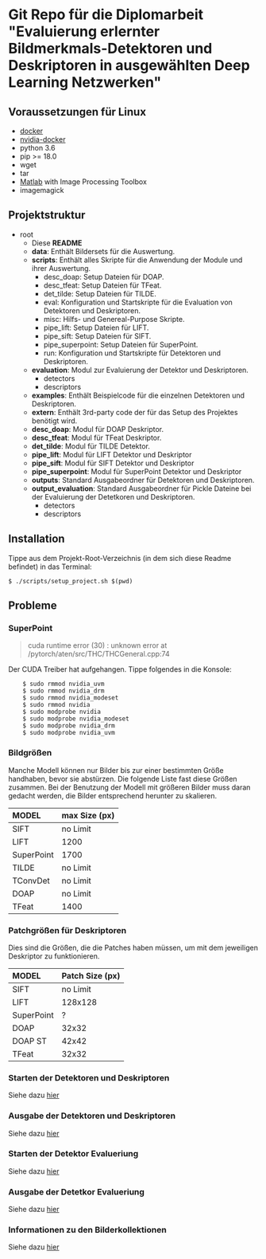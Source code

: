 # Git Repo für die Diplomarbeit "Evaluierung erlernter Bildmerkmals-Detektoren und Deskriptoren in ausgewählten Deep Learning Netzwerken"

## Voraussetzungen für Linux
- [docker](https://www.docker.com/)
- [nvidia-docker](https://github.com/NVIDIA/nvidia-docker)
- python 3.6
- pip >= 18.0
- wget
- tar
- [Matlab](https://de.mathworks.com/products/matlab.html) with Image Processing Toolbox
- imagemagick

## Projektstruktur
- root
  - Diese **README**
  - **data**: Enthält Bildersets für die Auswertung.
  - **scripts**: Enthält alles Skripte für die Anwendung der Module und ihrer Auswertung.
    - desc_doap: Setup Dateien für DOAP.
    - desc_tfeat: Setup Dateien für TFeat.
    - det_tilde: Setup Dateien für TILDE.
    - eval: Konfiguration und Startskripte für die Evaluation von Detektoren und Deskriptoren.
    - misc: Hilfs- und Genereal-Purpose Skripte.
    - pipe_lift: Setup Dateien für LIFT.
    - pipe_sift: Setup Dateien für SIFT.
    - pipe_superpoint: Setup Dateien für SuperPoint.
    - run: Konfiguration und Startskripte für Detektoren und Deskriptoren.
  - **evaluation**: Modul zur Evaluierung der Detektor und Deskriptoren.
    - detectors
    - descriptors
  - **examples**: Enthält Beispielcode für die einzelnen Detektoren und Deskriptoren.
  - **extern**: Enthält 3rd-party code der für das Setup des Projektes benötigt wird.
  - **desc_doap**: Modul für DOAP Deskriptor.
  - **desc_tfeat**: Modul für TFeat Deskriptor.
  - **det_tilde**: Modul für TILDE Detektor.
  - **pipe_lift**: Modul für LIFT Detektor und Deskriptor
  - **pipe_sift**: Modul für SIFT Detektor und Deskriptor
  - **pipe_superpoint**: Modul für SuperPoint Detektor und Deskriptor
  - **outputs**: Standard Ausgabeordner für Detektoren und Deskriptoren.
  - **output_evaluation**: Standard Ausgabeordner für Pickle Dateine bei der Evaluierung der Detetkoren und Deskriptoren.
    - detectors
    - descriptors

## Installation
Tippe aus dem Projekt-Root-Verzeichnis (in dem sich diese Readme befindet) in das Terminal:

    $ ./scripts/setup_project.sh $(pwd)

## Probleme
### SuperPoint
> cuda runtime error (30) : unknown error at /pytorch/aten/src/THC/THCGeneral.cpp:74

Der CUDA Treiber hat aufgehangen. Tippe folgendes in die Konsole:

        $ sudo rmmod nvidia_uvm
        $ sudo rmmod nvidia_drm
        $ sudo rmmod nvidia_modeset
        $ sudo rmmod nvidia
        $ sudo modprobe nvidia
        $ sudo modprobe nvidia_modeset
        $ sudo modprobe nvidia_drm
        $ sudo modprobe nvidia_uvm


### Bildgrößen
Manche Modell können nur Bilder bis zur einer bestimmten Größe handhaben, bevor sie abstürzen. Die folgende Liste fast diese Größen zusammen. Bei der Benutzung der Modell mit größeren Bilder muss daran gedacht werden, die Bilder entsprechend herunter zu skalieren.

| MODEL             | max Size (px) |
|:------------------|:--------------|
| SIFT              | no Limit      |
| LIFT              | 1200          |
| SuperPoint        | 1700          |
| TILDE             | no Limit      |
| TConvDet          | no Limit      | (reduces image to 1024x768 internally)
| DOAP              | no Limit      |
| TFeat             | 1400          |


### Patchgrößen für Deskriptoren
Dies sind die Größen, die die Patches haben müssen, um mit dem jeweiligen
Deskriptor zu funktionieren.

| MODEL             | Patch Size (px) |
|:------------------|:----------------|
| SIFT              | no Limit        |
| LIFT              | 128x128         |
| SuperPoint        | ?               |
| DOAP              | 32x32           |
| DOAP ST           | 42x42           | (in diesem Repo)
| TFeat             | 32x32           |



### Starten der Detektoren und Deskriptoren
Siehe dazu [hier](./scripts/run/README.md)

### Ausgabe der Detektoren und Deskriptoren
Siehe dazu [hier](./outputs/README.md)

### Starten der Detektor Evalueriung
Siehe dazu [hier](./scripts/eval/README.md)

### Ausgabe der Detetkor Evalueriung
Siehe dazu [hier](./evaluation/detectors/README.md)

### Informationen zu den Bilderkollektionen
Siehe dazu [hier](./data/README.md)

